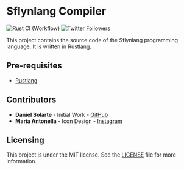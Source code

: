 # Sflynlang Compiler

![Rust CI (Workflow)](https://img.shields.io/github/workflow/status/sflynlang/sflynlang-compiler/Rust%20CI?label=Rust%20CI)
[![Twitter Followers](https://img.shields.io/twitter/follow/sflynlang?style=social)](https://twitter.com/sflynlang)

This project contains the source code of the Sflynlang programming language. It is written in Rustlang.

## Pre-requisites
- [Rustlang](https://rustup.rs/)

## Contributors
- **Daniel Solarte** - Initial Work - [GitHub](https://github.com/danielsolartech)
- **Maria Antonella** - Icon Design - [Instagram](https://instagram.com/elementaInsky)

## Licensing
This project is under the MIT license. See the [LICENSE](./LICENSE) file for more information.
